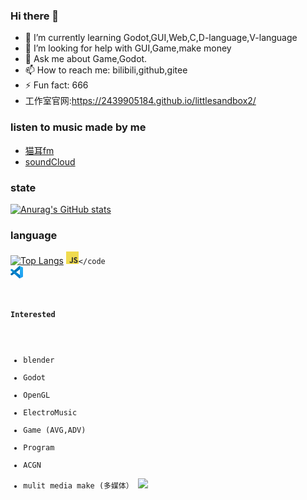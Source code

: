 ### Hi there 👋

<!--
**2439905184/2439905184** is a ✨ _special_ ✨ repository because its `README.md` (this file) appears on your GitHub profile.

Here are some ideas to get you started:
-->
<!-- 🔭 I’m currently working on ... -->
- 🌱 I’m currently learning Godot,GUI,Web,C,D-language,V-language
- 🤔 I’m looking for help with GUI,Game,make money
- 💬 Ask me about Game,Godot.
- 📫 How to reach me: bilibili,github,gitee
- ⚡ Fun fact: 666
- 工作室官网:https://2439905184.github.io/littlesandbox2/
### listen to music made by me
+ [猫耳fm](https://www.missevan.com/11010966/#)
+ [soundCloud](https://soundcloud.com/cl-s-906255544)

### state
[![Anurag's GitHub stats](https://github-readme-stats.vercel.app/api?username=2439905184)](https://github.com/anuraghazra/github-readme-stats)
### language
[![Top Langs](https://github-readme-stats.vercel.app/api/top-langs/?username=2439905184)](https://github.com/anuraghazra/github-readme-stats)
<code><img height="20" src="https://raw.githubusercontent.com/github/explore/80688e429a7d4ef2fca1e82350fe8e3517d3494d/topics/javascript/javascript.png" alt="javascript" /></code
  <code><img height="20" src="https://raw.githubusercontent.com/github/explore/80688e429a7d4ef2fca1e82350fe8e3517d3494d/topics/visual-studio-code/visual-studio-code.png" alt="visual-studio-code" /></code>
 #### Interested
 - blender
 - Godot
 - OpenGL
 - ElectroMusic
 - Game (AVG,ADV)
 - Program
 - ACGN
 - mulit media make (多媒体）
 ![](https://komarev.com/ghpvc/?username=2439905184)
